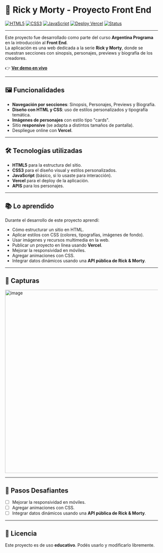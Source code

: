 # 🚀 Rick y Morty - Proyecto Front End

[![HTML5](https://img.shields.io/badge/HTML5-orange?logo=html5&logoColor=white)](https://developer.mozilla.org/es/docs/Web/HTML)
[![CSS3](https://img.shields.io/badge/CSS3-blue?logo=css3&logoColor=white)](https://developer.mozilla.org/es/docs/Web/CSS)
[![JavaScript](https://img.shields.io/badge/JavaScript-yellow?logo=javascript&logoColor=black)](https://developer.mozilla.org/es/docs/Web/JavaScript)
[![Deploy Vercel](https://img.shields.io/badge/Deploy-Vercel-black?logo=vercel&logoColor=white)](https://vercel.com/)
[![Status](https://img.shields.io/badge/Status-En%20Desarrollo-green)]()

---

Este proyecto fue desarrollado como parte del curso **Argentina Programa** en la introducción al **Front End**.  
La aplicación es una web dedicada a la serie **Rick y Morty**, donde se muestran secciones con sinopsis, personajes, previews y biografía de los creadores.

👉 **[Ver demo en vivo](https://argentinaprograma.vercel.app/)**

---

## 🖼️ Funcionalidades

- **Navegación por secciones**: Sinopsis, Personajes, Previews y Biografía.  
- **Diseño con HTML y CSS**: uso de estilos personalizados y tipografía temática.  
- **Imágenes de personajes** con estilo tipo "cards".  
- Sitio **responsive** (se adapta a distintos tamaños de pantalla).  
- Despliegue online con **Vercel**.  

---

## 🛠️ Tecnologías utilizadas

- **HTML5** para la estructura del sitio.  
- **CSS3** para el diseño visual y estilos personalizados.  
- **JavaScript** (básico, si lo usaste para interacción).  
- **Vercel** para el deploy de la aplicación.
- **APIS** para los personajes.

---

## 📚 Lo aprendido

Durante el desarrollo de este proyecto aprendí:  
- Cómo estructurar un sitio en HTML.  
- Aplicar estilos con CSS (colores, tipografías, imágenes de fondo).  
- Usar imágenes y recursos multimedia en la web.  
- Publicar un proyecto en línea usando **Vercel**.
- Mejorar la responsividad en móviles.  
- Agregar animaciones con CSS.  
- Integrar datos dinámicos usando una **API pública de Rick & Morty**.  

---

## 📸 Capturas

<img width="1246" height="602" alt="image" src="https://github.com/user-attachments/assets/37495803-6977-4713-b515-5057eb2f7d20" />


---

## 🚧 Pasos Desafiantes

- [ ] Mejorar la responsividad en móviles.  
- [ ] Agregar animaciones con CSS.  
- [ ] Integrar datos dinámicos usando una **API pública de Rick & Morty**.  

---

## 📜 Licencia

Este proyecto es de uso **educativo**. Podés usarlo y modificarlo libremente.
